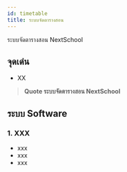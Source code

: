 ```yaml
---
id: timetable
title: ระบบจัดตารางสอน
---
```


ระบบจัดตารางสอน NextSchool

## จุดเด่น

* XX

> **Quote ระบบจัดตารางสอน NextSchool**

## ระบบ Software

### 1. XXX

* xxx
* xxx
* xxx
